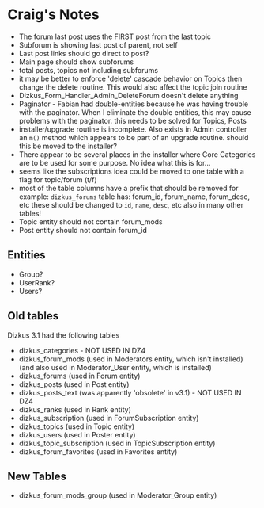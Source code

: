 Craig's Notes
=============

 - The forum last post uses the FIRST post from the last topic
 - Subforum is showing last post of parent, not self
 - Last post links should go direct to post?
 - Main page should show subforums
 - total posts, topics not including subforums
 - it may be better to enforce 'delete' cascade behavior on Topics then change
   the delete routine. This would also affect the topic join routine
 - Dizkus_Form_Handler_Admin_DeleteForum doesn't delete anything
 - Paginator - Fabian had double-entities because he was having trouble with 
   the paginator. When I eliminate the double entities, this may cause problems
   with the paginator. this needs to be solved for Topics, Posts
 - installer/upgrade routine is incomplete. Also exists in Admin controller an
   `m()` method which appears to be part of an upgrade routine. should this be
   moved to the installer?
 - There appear to be several places in the installer where Core Categories are
   to be used for some purpose. No idea what this is for...
 - seems like the subscriptions idea could be moved to one table with a flag
   for topic/forum (t/f)
 - most of the table columns have a prefix that should be removed
   for example: `dizkus_forums` table has: forum_id, forum_name, forum_desc, etc
   these should be changed to `id`, `name`, `desc`, etc
   also in many other tables!
 - Topic entity should not contain forum_mods
 - Post entity should not contain forum_id


Entities
--------

 - Group?
 - UserRank?
 - Users?


Old tables
----------

Dizkus 3.1 had the following tables
 - dizkus_categories - NOT USED IN DZ4
 - dizkus_forum_mods (used in Moderators entity, which isn't installed)
       (and also used in Moderator_User entity, which is installed)
 - dizkus_forums (used in Forum entity)
 - dizkus_posts (used in Post entity)
 - dizkus_posts_text (was apparently 'obsolete' in v3.1) - NOT USED IN DZ4
 - dizkus_ranks (used in Rank entity)
 - dizkus_subscription (used in ForumSubscription entity)
 - dizkus_topics (used in Topic entity)
 - dizkus_users (used in Poster entity)
 - dizkus_topic_subscription (used in TopicSubscription entity)
 - dizkus_forum_favorites (used in Favorites entity)

New Tables
----------

 - dizkus_forum_mods_group (used in Moderator_Group entity)
